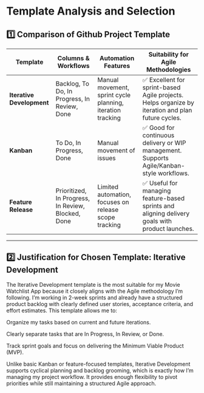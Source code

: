# Template Analysis and Selection

## 1️⃣ Comparison of Github Project Template

| Template             | Columns & Workflows                            | Automation Features                                   | Suitability for Agile Methodologies            |
|----------------------|------------------------------------------------|-------------------------------------------------------|------------------------------------------------|
| **Iterative Development** | Backlog, To Do, In Progress, In Review, Done | Manual movement, sprint cycle planning, iteration tracking | ✅ Excellent for sprint-based Agile projects. Helps organize by iteration and plan future cycles. |
| **Kanban**              | To Do, In Progress, Done                      | Manual movement of issues                            | ✅ Good for continuous delivery or WIP management. Supports Agile/Kanban-style workflows. |
| **Feature Release**     | Prioritized, In Progress, In Review, Blocked, Done | Limited automation, focuses on release scope tracking | ✅ Useful for managing feature-based sprints and aligning delivery goals with product launches. |

---

## 2️⃣ Justification for Chosen Template: Iterative Development

The Iterative Development template is the most suitable for my Movie Watchlist App because it closely aligns with the Agile methodology I’m following. I’m working in 2-week sprints and already have a structured product backlog with clearly defined user stories, acceptance criteria, and effort estimates. This template allows me to:

Organize my tasks based on current and future iterations.

Clearly separate tasks that are In Progress, In Review, or Done.

Track sprint goals and focus on delivering the Minimum Viable Product (MVP).

Unlike basic Kanban or feature-focused templates, Iterative Development supports cyclical planning and backlog grooming, which is exactly how I’m managing my project workflow. It provides enough flexibility to pivot priorities while still maintaining a structured Agile approach.
